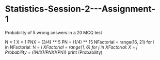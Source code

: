 # Statistics-Session-2---Assignment-1
Probability of 5 wrong answers in a 20 MCQ test

N = 1
X = 1
PNX = (3/4) ** 5
PN = (1/4) ** 15
NFactorial = range(16, 21)
for i in NFactorial:
    N *= i
XFactorial = range(1, 6)
for j in XFactorial:
    X *= j
Probability = ((N/X)*(PNX)*(PN))
print (Probability)
